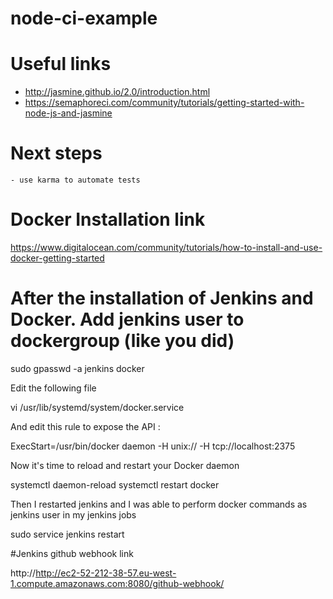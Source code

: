 # node-ci-example

# Useful links
- http://jasmine.github.io/2.0/introduction.html
- https://semaphoreci.com/community/tutorials/getting-started-with-node-js-and-jasmine

# Next steps
    - use karma to automate tests


# Docker Installation link
https://www.digitalocean.com/community/tutorials/how-to-install-and-use-docker-getting-started



# After the installation of Jenkins and Docker. Add jenkins user to dockergroup (like you did)

sudo gpasswd -a jenkins docker

Edit the following file

vi /usr/lib/systemd/system/docker.service

And edit this rule to expose the API :

ExecStart=/usr/bin/docker daemon -H unix:// -H tcp://localhost:2375

Now it's time to reload and restart your Docker daemon

systemctl daemon-reload
systemctl restart docker

Then I restarted jenkins and I was able to perform docker commands as jenkins user in my jenkins jobs

sudo service jenkins restart

#Jenkins github webhook link

http://http://ec2-52-212-38-57.eu-west-1.compute.amazonaws.com:8080/github-webhook/